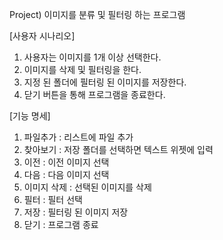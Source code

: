 Project) 이미지를 분류 및 필터링 하는 프로그램

[사용자 시나리오]
1. 사용자는 이미지를 1개 이상 선택한다.
2. 이미지를 삭제 및 필터링을 한다.
3. 지정 된 폴더에 필터링 된 이미지를 저장한다.
4. 닫기 버튼을 통해 프로그램을 종료한다.

[기능 명세]
1. 파일추가 : 리스트에 파일 추가
2. 찾아보기 : 저장 폴더를 선택하면 텍스트 위젯에 입력
3. 이전 : 이전 이미지 선택
4. 다음 : 다음 이미지 선택
5. 이미지 삭제 : 선택된 이미지를 삭제
6. 필터 : 필터 선택
7. 저장 : 필터링 된 이미지 저장
8. 닫기 : 프로그램 종료